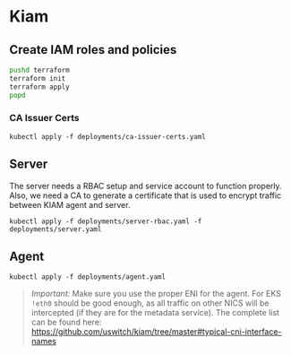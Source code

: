 # Kiam

## Create IAM roles and policies

```bash
pushd terraform
terraform init
terraform apply
popd
```

### CA Issuer Certs

```
kubectl apply -f deployments/ca-issuer-certs.yaml
```

## Server

The server needs a RBAC setup and service account to function properly. Also, we need a CA to generate a certificate that is used to encrypt traffic between KIAM agent and server.

```
kubectl apply -f deployments/server-rbac.yaml -f deployments/server.yaml
```

## Agent

```
kubectl apply -f deployments/agent.yaml
```

> *Important:* Make sure you use the proper ENI for the agent. For EKS `!eth0` should be good enough, as all traffic on other NICS will be intercepted (if they are for the metadata service). The complete list can be found here: https://github.com/uswitch/kiam/tree/master#typical-cni-interface-names

